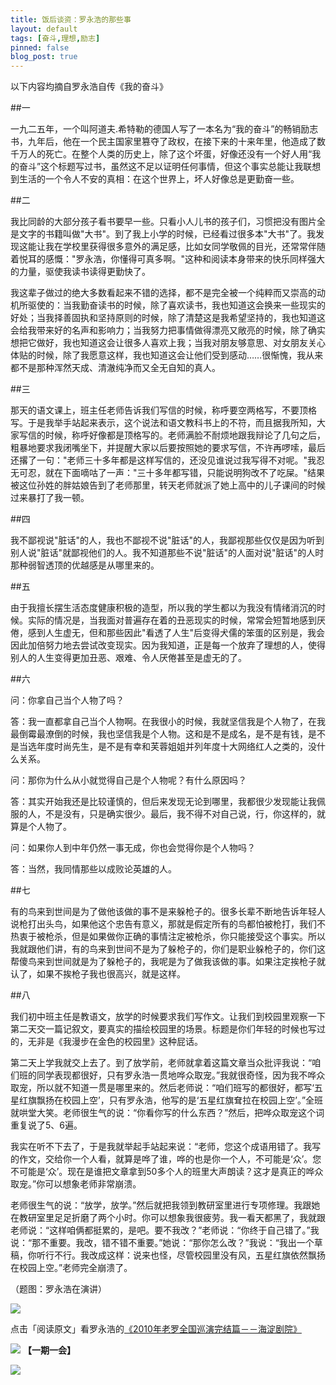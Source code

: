 ```yaml
---
title: 饭后谈资：罗永浩的那些事
layout: default
tags: [奋斗,理想,励志]
pinned: false
blog_post: true
---
```



以下内容均摘自罗永浩自传《我的奋斗》

##一

一九二五年，一个叫阿道夫.希特勒的德国人写了一本名为“我的奋斗”的畅销励志书，九年后，他在一个民主国家里篡夺了政权，在接下来的十来年里，他造成了数千万人的死亡。在整个人类的历史上，除了这个坏蛋，好像还没有一个好人用“我的奋斗”这个标题写过书，虽然这不足以证明任何事情，但这个事实总能让我联想到生活的一个令人不安的真相：在这个世界上，坏人好像总是更勤奋一些。

##二

我比同龄的大部分孩子看书要早一些。只看小人儿书的孩子们，习惯把没有图片全是文字的书籍叫做"大书"。到了我上小学的时候，已经看过很多本"大书"了。我发现这能让我在学校里获得很多意外的满足感，比如女同学敬佩的目光，还常常伴随着悦耳的感慨："罗永浩，你懂得可真多啊。"这种和阅读本身带来的快乐同样强大的力量，驱使我读书读得更勤快了。

我这辈子做过的绝大多数看起来不错的选择，都不是完全被一个纯粹而又崇高的动机所驱使的：当我勤奋读书的时候，除了喜欢读书，我也知道这会换来一些现实的好处；当我择善固执和坚持原则的时候，除了清楚这是我希望坚持的，我也知道这会给我带来好的名声和影响力；当我努力把事情做得漂亮又敞亮的时候，除了确实想把它做好，我也知道这会让很多人喜欢上我；当我对朋友够意思、对女朋友关心体贴的时候，除了我愿意这样，我也知道这会让他们受到感动……很惭愧，我从来都不是那种浑然天成、清澈纯净而又全无自知的真人。


##三

那天的语文课上，班主任老师告诉我们写信的时候，称呼要空两格写，不要顶格写。于是我举手站起来表示，这个说法和语文教科书上的不符，而且据我所知，大家写信的时候，称呼好像都是顶格写的。老师满脸不耐烦地跟我辩论了几句之后，粗暴地要求我闭嘴坐下，并提醒大家以后要按照她的要求写信，不许再啰嗦，最后还撂了一句："老师三十多年都是这样写信的，还没见谁说过我写得不对呢。"我忍无可忍，就在下面嘀咕了一声："三十多年都写错，只能说明狗改不了吃屎。"结果被这位孙姓的胖姑娘告到了老师那里，转天老师就派了她上高中的儿子课间的时候过来暴打了我一顿。

##四

我不鄙视说"脏话"的人，我也不鄙视不说"脏话"的人，我鄙视那些仅仅是因为听到别人说"脏话"就鄙视他们的人。我不知道那些不说"脏话"的人面对说"脏话"的人时那种弱智透顶的优越感是从哪里来的。

##五

由于我擅长摆生活态度健康积极的造型，所以我的学生都以为我没有情绪消沉的时候。实际的情况是，当我面对普遍存在着的丑恶现实的时候，常常会短暂地感到厌倦，感到人生虚无，但和那些因此"看透了人生"后变得犬儒的笨蛋的区别是，我会因此加倍努力地去尝试改变现实。因为我知道，正是每一个放弃了理想的人，使得别人的人生变得更加丑恶、艰难、令人厌倦甚至是虚无的了。

##六

问：你拿自己当个人物了吗？

答：我一直都拿自己当个人物啊。在我很小的时候，我就坚信我是个人物了，在我最倒霉最潦倒的时候，我也坚信我是个人物。这和是不是成名，是不是有钱，是不是当选年度时尚先生，是不是有幸和芙蓉姐姐并列年度十大网络红人之类的，没什么关系。

问：那你为什么从小就觉得自己是个人物呢？有什么原因吗？

答：其实开始我还是比较谨慎的，但后来发现无论到哪里，我都很少发现能让我佩服的人，不是没有，只是确实很少。最后，我不得不对自己说，行，你这样的，就算是个人物了。

问：如果你人到中年仍然一事无成，你也会觉得你是个人物吗？

答：当然，我同情那些以成败论英雄的人。

##七

有的鸟来到世间是为了做他该做的事不是来躲枪子的。很多长辈不断地告诉年轻人说枪打出头鸟，如果他这个忠告有意义，那就是假定所有的鸟都怕被枪打，我们不热衷于被枪杀，但是如果做你正确的事情注定被枪杀，你只能接受这个事实。所以我就跟他们讲，有的鸟来到世间不是为了躲枪子的，你们是职业躲枪子的，你们这帮傻鸟来到世间就是为了躲枪子的，我呢是为了做我该做的事。如果注定挨枪子就认了，如果不挨枪子我也很高兴，就是这样。

##八

我们初中班主任是教语文，放学的时候要求我们写作文。让我们到校园里观察一下第二天交一篇记叙文，要真实的描绘校园里的场景。标题是你们年轻的时候也写过的，无非是《我漫步在金色的校园里》这种屁话。 

第二天上学我就交上去了。到了放学前，老师就拿着这篇文章当众批评我说：“咱们班的同学表现都很好，只有罗永浩一贯地哗众取宠。”我就很奇怪，因为我不哗众取宠，所以就不知道一贯是哪里来的。然后老师说：“咱们班写的都很好，都写‘五星红旗飘扬在校园上空’，只有罗永浩，他写的是‘五星红旗耷拉在校园上空’。”全班就哄堂大笑。老师很生气的说：“你看你写的什么东西？”然后，把哗众取宠这个词重复说了5、6遍。 

我实在听不下去了，于是我就举起手站起来说：“老师，您这个成语用错了。我写的作文，交给你一个人看，就算是哗了谁，哗的也是你一个人，不可能是‘众’。您不可能是‘众’。现在是谁把文章拿到50多个人的班里大声朗读？这才是真正的哗众取宠。”你可以想象老师非常崩溃。 

老师很生气的说：“放学，放学。”然后就把我领到教研室里进行专项修理。我跟她在教研室里足足折磨了两个小时。你可以想象我很疲劳。我一看天都黑了，我就跟老师说：“这样咱俩都挺累的，是吧。要不我改？”老师说：“你终于自己错了。”我说：“那不重要。我改，错不错不重要。”她说：“那你怎么改？”我说：“我出一个草稿，你听行不行。我改成这样：说来也怪，尽管校园里没有风，五星红旗依然飘扬在校园上空。”老师完全崩溃了。

（题图：罗永浩在演讲）

![](http://pic.yupoo.com/vankos_v/DMJiv6i8/mHDSX.png)

点击「阅读原文」看罗永浩的[《2010年老罗全国巡演完结篇－－海淀剧院》](http://v.youku.com/v_show/id_XMjI2MjU3MDMy.html?from=y1.2-1-87.3.6-1.1-1-1-5)

![](http://pic.yupoo.com/vankos_v/DMJgUjgl/8Rvrt.png)
**【一期一会】**

![](http://www.shjinganlib.net/userfiles/Image/97872220643311741895-fm.jpg)

